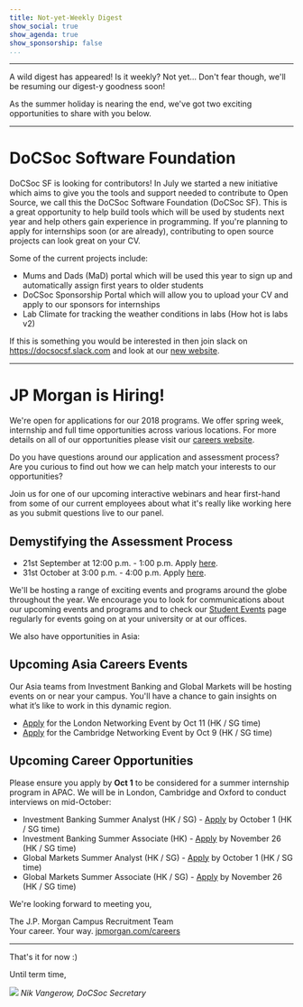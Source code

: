 ```yaml
---
title: Not-yet-Weekly Digest
show_social: true
show_agenda: true
show_sponsorship: false
...
```


---

A wild digest has appeared! Is it weekly? Not yet&hellip; Don't fear though, we'll be
resuming our digest-y goodness soon!

As the summer holiday is nearing the end, we've got two exciting opportunities to
share with you below.

---

# DoCSoc Software Foundation

DoCSoc SF is looking for contributors! In July we started a new initiative which
aims to give you the tools and support needed to contribute to Open Source, we
call this the DoCSoc Software Foundation (DoCSoc SF). This is a great
opportunity to help build tools which will be used by students next year and
help others gain experience in programming. If you're planning to apply for
internships soon (or are already), contributing to open source projects can look
great on your CV.

Some of the current projects include:

- Mums and Dads (MaD) portal which will be used this year to sign up and automatically assign first years to older students
- DoCSoc Sponsorship Portal which will allow you to upload your CV and apply to our sponsors for internships
- Lab Climate for tracking the weather conditions in labs (How hot is labs v2)

If this is something you would be interested in then join slack on
<https://docsocsf.slack.com> and look at our [new
website](https://sf.docsoc.co.uk).

---

# JP Morgan is Hiring!

We&apos;re open for applications for our 2018 programs. We offer spring week,
internship and full time opportunities across various locations. For more
details on all of our opportunities please visit our [careers website](http://careers.jpmorgan.com/careers/).

Do you have questions around our application and assessment process? Are you
curious to find out how we can help match your interests to our opportunities?

Join us for one of our upcoming interactive webinars and hear first-hand from
some of our current employees about what it&apos;s really like working here as you
submit questions live to our panel.

## Demystifying the Assessment Process

- 21st September at 12:00 p.m. - 1:00 p.m. Apply [here](http://tinyurl.com/yatrcf7b).
- 31st October at 3:00 p.m. - 4:00 p.m. Apply [here](http://tinyurl.com/ycp7cjnd).

We&apos;ll be hosting a range of exciting events and programs around the globe
throughout the year. We encourage you to look for communications about our
upcoming events and programs and to check our [Student
Events](http://careers.jpmorgan.com/careers/student-events) page regularly for
events going on at your university or at our offices.

We also have opportunities in Asia:

## Upcoming Asia Careers Events

Our Asia teams from Investment Banking and Global Markets will be hosting events
on or near your campus. You&apos;ll have a chance to gain insights on what it’s like
to work in this dynamic region.

- [Apply](https://jpmc.recsolucampus.com/candidatepreferenceform.php?formId=ZWtm)
  for the London Networking Event by Oct 11 (HK / SG time)
- [Apply](https://jpmc.recsolucampus.com/candidatepreferenceform.php?formId=ZmZl)
  for the Cambridge Networking Event by Oct 9 (HK / SG time)

## Upcoming Career Opportunities

Please ensure you apply by **Oct 1** to be considered for a summer internship program in APAC. We will be in London, Cambridge and Oxford to conduct interviews on mid-October:

- Investment Banking Summer Analyst (HK / SG) -
  [Apply](https://jpmc.recsolu.com/external/requisitions/YYxWjRjQiHJOSBVEQYA3bA)
  by October 1 (HK / SG time)
- Investment Banking Summer Associate (HK) -
  [Apply](https://jpmc.recsolu.com/external/requisitions/Q76Nyd3E20K-8bif8ZrOfA)
  by November 26 (HK / SG time)
- Global Markets Summer Analyst (HK / SG) -
  [Apply](https://jpmc.recsolu.com/external/requisitions/NoAPX179V3V2xAZOjE79Pw)
  by October 1 (HK / SG time)
- Global Markets Summer Associate (HK / SG) -
  [Apply](https://jpmc.recsolu.com/external/requisitions/z96dwteHXUBgZxZQbdKEOw)
  by November 26 (HK / SG time)

We&apos;re looking forward to meeting you,

The J.P. Morgan Campus Recruitment Team<br>
Your career. Your way.
[jpmorgan.com/careers](http://careers.jpmorgan.com/careers?jp_cmp=en/jpm_event_virtual_online_Careers_Site/ema/emea/footer)

---

That's it for now :)

Until term time,

[![](http://i.imgur.com/mwEtDPb.png)](https://www.fb.com/nik.vangerow)
*Nik Vangerow, DoCSoc Secretary*
